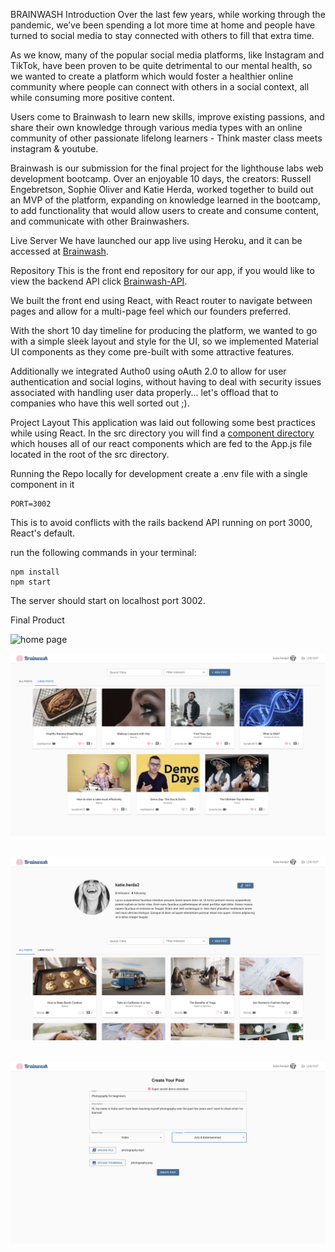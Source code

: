BRAINWASH
Introduction
Over the last few years, while working through the pandemic, we’ve been spending a lot more time at home and people have turned to social media to stay connected with others to fill that extra time.

As we know, many of the popular social media platforms, like Instagram and TikTok, have been proven to be quite detrimental to our mental health, so we wanted to create a platform which would foster a healthier online community where people can connect with others in a social context, all while consuming more positive content.

Users come to Brainwash to learn new skills, improve existing passions, and share their own knowledge through various media types with an online community of other passionate lifelong learners - Think master class meets instagram & youtube.

Brainwash is our submission for the final project for the lighthouse labs web development bootcamp. Over an enjoyable 10 days, the creators: Russell Engebretson, Sophie Oliver and Katie Herda, worked together to build out an MVP of the platform, expanding on knowledge learned in the bootcamp, to add functionality that would allow users to create and consume content, and communicate with other Brainwashers.

Live Server
We have launched our app live using Heroku, and it can be accessed at [Brainwash](https://brainwash-ify-ology.herokuapp.com/).

Repository
This is the front end repository for our app, if you would like to view the backend API click [Brainwash-API](https://github.com/KatieHerda/brainwash-api).
 

We built the front end using React, with React router to navigate between pages and allow for a multi-page feel which our founders preferred.

With the short 10 day timeline for producing the platform, we wanted to go with a simple sleek layout and style for the UI, so we implemented Material UI components as they come pre-built with some attractive features.

Additionally we integrated Autho0 using oAuth 2.0 to allow for user authentication and social logins, without having to deal with security issues associated with handling user data properly... let's offload that to companies who have this well sorted out ;).

Project Layout
This application was laid out following some best practices while using React. In the src directory you will find a [component directory](https://github.com/KatieHerda/brainwash/tree/main/src/components) which houses all of our react components which are fed to the App.js file located in the root of the src directory.

Running the Repo locally for development
create a .env file with a single component in it

```
PORT=3002
```

This is to avoid conflicts with the rails backend API running on port 3000, React's default.

run the following commands in your terminal:
```
npm install
npm start
```
The server should start on localhost port 3002.

Final Product

<img alt="home page" width="550" src="https://github.com/KatieHerda/brainwash/blob/main/docs/index.png?raw=true"> <img/>

<img alt="liked posts" width="550" src="https://github.com/KatieHerda/brainwash/blob/main/docs/liked.png?raw=true"> <img/>

<img alt="profile page" width="550" src="https://github.com/KatieHerda/brainwash/blob/main/docs/profile.png?raw=true"> <img/>

<img alt="create new post" width="550" src="https://github.com/KatieHerda/brainwash/blob/main/docs/create.png?raw=true"> <img/>
